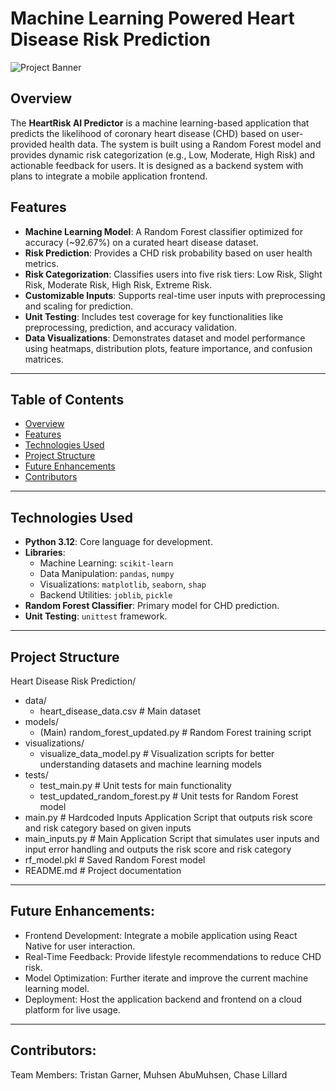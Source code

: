 # Machine Learning Powered Heart Disease Risk Prediction

![Project Banner](https://img.shields.io/badge/HeartRiskAI-Predictor-blue)

## Overview
The **HeartRisk AI Predictor** is a machine learning-based application that predicts the likelihood of coronary heart disease (CHD) based on user-provided health data. The system is built using a Random Forest model and provides dynamic risk categorization (e.g., Low, Moderate, High Risk) and actionable feedback for users. It is designed as a backend system with plans to integrate a mobile application frontend.

## Features
- **Machine Learning Model**: A Random Forest classifier optimized for accuracy (~92.67%) on a curated heart disease dataset.
- **Risk Prediction**: Provides a CHD risk probability based on user health metrics.
- **Risk Categorization**: Classifies users into five risk tiers: Low Risk, Slight Risk, Moderate Risk, High Risk, Extreme Risk.
- **Customizable Inputs**: Supports real-time user inputs with preprocessing and scaling for prediction.
- **Unit Testing**: Includes test coverage for key functionalities like preprocessing, prediction, and accuracy validation.
- **Data Visualizations**: Demonstrates dataset and model performance using heatmaps, distribution plots, feature importance, and confusion matrices.

---

## Table of Contents
- [Overview](#overview)
- [Features](#features)
- [Technologies Used](#technologies-used)
- [Project Structure](#project-structure)
- [Future Enhancements](#future-enhancements)
- [Contributors](#contributors)

---

## Technologies Used
- **Python 3.12**: Core language for development.
- **Libraries**:
  - Machine Learning: `scikit-learn`
  - Data Manipulation: `pandas`, `numpy`
  - Visualizations: `matplotlib`, `seaborn`, `shap`
  - Backend Utilities: `joblib`, `pickle`
- **Random Forest Classifier**: Primary model for CHD prediction.
- **Unit Testing**: `unittest` framework.

---

## Project Structure

Heart Disease Risk Prediction/
  - data/
      - heart_disease_data.csv        # Main dataset
  - models/
      - (Main) random_forest_updated.py      # Random Forest training script
  - visualizations/
      - visualize_data_model.py       # Visualization scripts for better understanding datasets and machine learning models
  - tests/
      - test_main.py                  # Unit tests for main functionality
      - test_updated_random_forest.py # Unit tests for Random Forest model
  - main.py                           # Hardcoded Inputs Application Script that outputs risk score and risk category based on given inputs
  - main_inputs.py                    # Main Application Script that simulates user inputs and input error handling and outputs the risk score and risk category
  - rf_model.pkl                      # Saved Random Forest model
  - README.md                         # Project documentation



---

## Future Enhancements:
- Frontend Development: Integrate a mobile application using React Native for user interaction.
- Real-Time Feedback: Provide lifestyle recommendations to reduce CHD risk.
- Model Optimization: Further iterate and improve the current machine learning model.
- Deployment: Host the application backend and frontend on a cloud platform for live usage.

---

## Contributors:
Team Members: Tristan Garner, Muhsen AbuMuhsen, Chase Lillard
